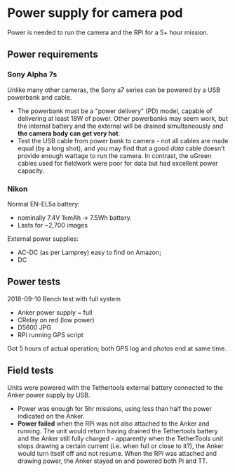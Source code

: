# Power supply for camera pod

Power is needed to run the camera and the RPi for a 5+ hour mission.

## Power requirements

### Sony Alpha 7s

Unlike many other cameras, the Sony a7 series can be powered by a USB powerbank and cable.

* The powerbank must be a "power delivery" (PD) model, capable of delivering at least 18W of power. Other powerbanks may seem work, but the internal battery and the external will be drained simultaneously and **the camera body can get very hot**.
* Test the USB cable from power bank to camera - not all cables are made equal (by a long shot), and you may find that a good _data_ cable doesn't provide enough wattage to run the camera. In contrast, the uGreen cables used for fieldwork were poor for data but had excellent power capacity.

### Nikon

Normal EN-EL5a battery:
* nominally 7.4V 1kmAh -> 7.5Wh battery.
* Lasts for ~2,700 images

External power supplies:
* AC-DC (as per Lamprey) easy to find on Amazon;
* DC

## Power tests

2018-09-10 Bench test with full system
* Anker power supply ~ full
* CRelay on red (low power)
* D5600 JPG
* RPi running GPS script

Got 5 hours of actual operation; both GPS log and photos end at same time.

## Field tests

Units were powered with the Tethertools external battery connected to the Anker power supply by USB. 
* Power was enough for 5hr missions, using less than half the power indicated on the Anker.
* **Power failed** when the RPi was not also attached to the Anker and running. The unit would return having drained the Tethertools battery and the Anker still fully charged - apparently when the TetherTools unit stops drawing a certain current (i.e. when full or close to it?), the Anker would turn itself off and not resume. When the RPi was attached and drawing power, the Anker stayed on and powered both Pi and TT.

